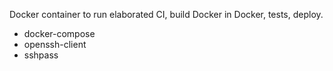Docker container to run elaborated CI, build Docker in Docker, tests, deploy.

- docker-compose
- openssh-client
- sshpass
